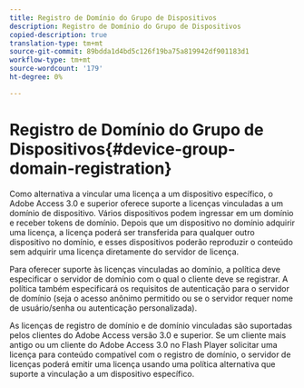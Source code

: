 ```yaml
---
title: Registro de Domínio do Grupo de Dispositivos
description: Registro de Domínio do Grupo de Dispositivos
copied-description: true
translation-type: tm+mt
source-git-commit: 89bdda1d4bd5c126f19ba75a819942df901183d1
workflow-type: tm+mt
source-wordcount: '179'
ht-degree: 0%

---
```



# Registro de Domínio do Grupo de Dispositivos{#device-group-domain-registration}

Como alternativa a vincular uma licença a um dispositivo específico, o Adobe Access 3.0 e superior oferece suporte a licenças vinculadas a um domínio de dispositivo. Vários dispositivos podem ingressar em um domínio e receber tokens de domínio. Depois que um dispositivo no domínio adquirir uma licença, a licença poderá ser transferida para qualquer outro dispositivo no domínio, e esses dispositivos poderão reproduzir o conteúdo sem adquirir uma licença diretamente do servidor de licença.

Para oferecer suporte às licenças vinculadas ao domínio, a política deve especificar o servidor de domínio com o qual o cliente deve se registrar. A política também especificará os requisitos de autenticação para o servidor de domínio (seja o acesso anônimo permitido ou se o servidor requer nome de usuário/senha ou autenticação personalizada).

As licenças de registro de domínio e de domínio vinculadas são suportadas pelos clientes do Adobe Access versão 3.0 e superior. Se um cliente mais antigo ou um cliente do Adobe Access 3.0 no Flash Player solicitar uma licença para conteúdo compatível com o registro de domínio, o servidor de licenças poderá emitir uma licença usando uma política alternativa que suporte a vinculação a um dispositivo específico.
